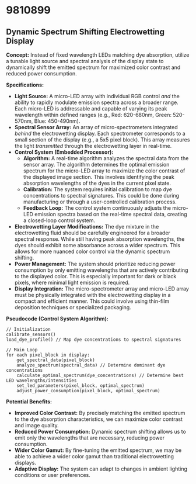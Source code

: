 # 9810899

## Dynamic Spectrum Shifting Electrowetting Display

**Concept:** Instead of fixed wavelength LEDs matching dye absorption, utilize a tunable light source and spectral analysis of the display state to dynamically shift the emitted spectrum for maximized color contrast and reduced power consumption.

**Specifications:**

*   **Light Source:** A micro-LED array with individual RGB control *and* the ability to rapidly modulate emission spectra across a broader range. Each micro-LED is addressable and capable of varying its peak wavelength within defined ranges (e.g., Red: 620-680nm, Green: 520-570nm, Blue: 450-490nm).
*   **Spectral Sensor Array:** An array of micro-spectrometers integrated *behind* the electrowetting display. Each spectrometer corresponds to a small section of the display (e.g., a 5x5 pixel block).  This array measures the light *transmitted* through the electrowetting layer in real-time.
*   **Control System (Embedded Processor):**
    *   **Algorithm:**  A real-time algorithm analyzes the spectral data from the sensor array. The algorithm determines the optimal emission spectrum for the micro-LED array to maximize the color contrast of the displayed image section. This involves identifying the peak absorption wavelengths of the dyes in the current pixel state.
    *   **Calibration:**  The system requires initial calibration to map dye concentrations to spectral signatures. This could be done during manufacturing or through a user-controlled calibration process.
    *   **Feedback Loop:** The control system continuously adjusts the micro-LED emission spectra based on the real-time spectral data, creating a closed-loop control system.
*   **Electrowetting Layer Modifications:**  The dye mixture in the electrowetting fluid should be carefully engineered for a broader spectral response. While still having peak absorption wavelengths, the dyes should exhibit some absorbance across a wider spectrum. This allows for more nuanced color control via the dynamic spectrum shifting.
*   **Power Management:** The system should prioritize reducing power consumption by only emitting wavelengths that are actively contributing to the displayed color.  This is especially important for dark or black pixels, where minimal light emission is required.
*   **Display Integration:** The micro-spectrometer array and micro-LED array must be physically integrated with the electrowetting display in a compact and efficient manner. This could involve using thin-film deposition techniques or specialized packaging.

**Pseudocode (Control System Algorithm):**

```
// Initialization
calibrate_sensors()
load_dye_profile() // Map dye concentrations to spectral signatures

// Main Loop
for each pixel_block in display:
    get_spectral_data(pixel_block)
    analyze_spectrum(spectral_data) // Determine dominant dye concentrations
    calculate_optimal_spectrum(dye_concentrations) // Determine best LED wavelengths/intensities
    set_led_parameters(pixel_block, optimal_spectrum)
    adjust_power_consumption(pixel_block, optimal_spectrum)
```

**Potential Benefits:**

*   **Improved Color Contrast:**  By precisely matching the emitted spectrum to the dye absorption characteristics, we can maximize color contrast and image quality.
*   **Reduced Power Consumption:** Dynamic spectrum shifting allows us to emit only the wavelengths that are necessary, reducing power consumption.
*   **Wider Color Gamut:**  By fine-tuning the emitted spectrum, we may be able to achieve a wider color gamut than traditional electrowetting displays.
*   **Adaptive Display:** The system can adapt to changes in ambient lighting conditions or user preferences.